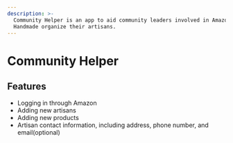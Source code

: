 ```yaml
---
description: >-
  Community Helper is an app to aid community leaders involved in Amazon
  Handmade organize their artisans.
---
```


# Community Helper

## Features

* Logging in through Amazon
* Adding new artisans
* Adding new products 
* Artisan contact information, including address, phone number, and email\(optional\)

